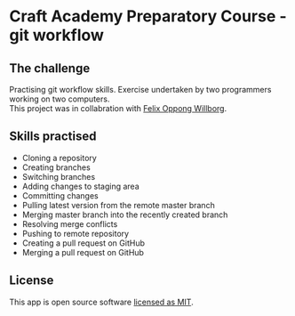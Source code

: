 # Craft Academy Preparatory Course - git workflow

## The challenge
Practising git workflow skills. Exercise undertaken by two programmers working on two computers. <br />
This project was in collabration with [Felix Oppong Willborg](https://github.com/felixoppongwillborg).

## Skills practised
<ul>
<li> Cloning a repository
<li> Creating branches
<li> Switching branches
<li> Adding changes to staging area
<li> Committing changes
<li> Pulling latest version from the remote master branch
<li> Merging master branch into the recently created branch
<li> Resolving merge conflicts
<li> Pushing to remote repository
<li> Creating a pull request on GitHub
<li> Merging a pull request on GitHub
</ul>

## License
This app is open source software [licensed as MIT](https://mit-license.org/).
